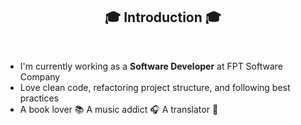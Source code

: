 <h2 align="center">🎓 Introduction 🎓</h2>
<br>

- I'm currently working as a **Software Developer** at FPT Software Company
- Love clean code, refactoring project structure, and following best practices
- A book lover 📚 A music addict 🎧 A translator 📝

